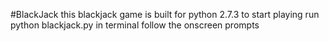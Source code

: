 #BlackJack
 this blackjack game is built for python 2.7.3
 to start playing run python blackjack.py in terminal
 follow the onscreen prompts
